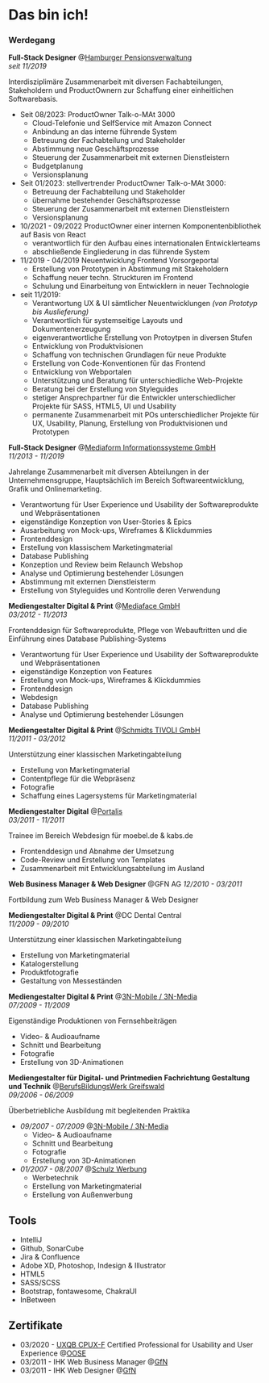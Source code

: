 # Das bin ich!

### Werdegang

**Full-Stack Designer** @[Hamburger Pensionsverwaltung](https://www.hhpv.de/) <br>
*seit 11/2019*

Interdisziplimäre Zusammenarbeit mit diversen Fachabteilungen, Stakeholdern und ProductOwnern zur Schaffung einer einheitlichen Softwarebasis.

- Seit 08/2023: ProductOwner Talk-o-MAt 3000
  - Cloud-Telefonie und SelfService mit Amazon Connect
  - Anbindung an das interne führende System
  - Betreuung der Fachabteilung und Stakeholder
  - Abstimmung neue Geschäftsprozesse
  - Steuerung der Zusammenarbeit mit externen Dienstleistern
  - Budgetplanung
  - Versionsplanung
- Seit 01/2023: stellvertrender ProductOwner Talk-o-MAt 3000:
  - Betreuung der Fachabteilung und Stakeholder
  - übernahme bestehender Geschäftsprozesse
  - Steuerung der Zusammenarbeit mit externen Dienstleistern
  - Versionsplanung
- 10/2021 - 09/2022 ProductOwner einer internen Komponentenbibliothek auf Basis von React
  - verantwortlich für den Aufbau eines internationalen Entwicklerteams
  - abschließende Eingliederung in das führende System
- 11/2019 - 04/2019 Neuentwicklung Frontend Vorsorgeportal
  - Erstellung von Prototypen in Abstimmung mit Stakeholdern
  - Schaffung neuer techn. Struckturen im Frontend
  - Schulung und Einarbeitung von Entwicklern in neuer Technologie
- seit 11/2019:
  - Verantwortung UX & UI sämtlicher Neuentwicklungen *(von Prototyp bis Auslieferung)*
  - Verantwortlich für systemseitige Layouts und Dokumentenerzeugung
  - eigenverantwortliche Erstellung von Protoytpen in diversen Stufen
  - Entwicklung von Produktvisionen
  - Schaffung von technischen Grundlagen für neue Produkte
  - Erstellung von Code-Konventionen für das Frontend
  - Entwicklung von Webportalen
  - Unterstützung und Beratung für unterschiedliche Web-Projekte
  - Beratung bei der Erstellung von Styleguides
  - stetiger Ansprechpartner für die Entwickler unterschiedlicher Projekte für SASS, HTML5, UI und Usability
  - permanente Zusammenarbeit mit POs unterschiedlicher Projekte für UX, Usability, Planung, Erstellung von Produktvisionen und Prototypen

**Full-Stack Designer** @[Mediaform Informationssysteme GmbH ](https://www.mediaform.de/)<br>
*11/2013 - 11/2019*

Jahrelange Zusammenarbeit mit diversen Abteilungen in der Unternehmensgruppe, 
Hauptsächlich im Bereich Softwareentwicklung, Grafik und Onlinemarketing.

- Verantwortung für User Experience und Usability der Softwareprodukte und 
Webpräsentationen
- eigenständige Konzeption von User-Stories & Epics
- Ausarbeitung von Mock-ups, Wireframes & Klickdummies
- Frontenddesign
- Erstellung von klassischem Marketingmaterial
- Database Publishing
- Konzeption und Review beim Relaunch Webshop
- Analyse und Optimierung bestehender Lösungen
- Abstimmung mit externen Dienstleisterm
- Erstellung von Styleguides und Kontrolle deren Verwendung

**Mediengestalter Digital & Print** @[Mediaface GmbH](https://www.mediaface.de) <br>
*03/2012 - 11/2013*

Frontenddesign für Softwareprodukte, Pflege von Webauftritten und die Einführung 
eines Database Publishing-Systems

- Verantwortung für User Experience und Usability der Softwareprodukte und 
Webpräsentationen
- eigenständige Konzeption von Features
- Erstellung von Mock-ups, Wireframes & Klickdummies
- Frontenddesign
- Webdesign
- Database Publishing
- Analyse und Optimierung bestehender Lösungen

**Mediengestalter Digital & Print** @[Schmidts TIVOLI GmbH](https://www.tivoli.de/) <br>
*11/2011 - 03/2012*

Unterstützung einer klassischen Marketingabteilung

- Erstellung von Marketingmaterial
- Contentpflege für die Webpräsenz
- Fotografie
- Schaffung eines Lagersystems für Marketingmaterial

**Mediengestalter Digital** @[Portalis](https://www.portalis.com/) <br>
*03/2011 - 11/2011*

Trainee im Bereich Webdesign für moebel.de & kabs.de

- Frontenddesign und Abnahme der Umsetzung
- Code-Review und Erstellung von Templates
- Zusammenarbeit mit Entwicklungsabteilung im Ausland

**Web Business Manager & Web Designer** @GFN AG
*12/2010 - 03/2011*

Fortbildung zum Web Business Manager & Web Designer

**Mediengestalter Digital & Print** @DC Dental Central <br>
*11/2009 - 09/2010*

Unterstützung einer klassischen Marketingabteilung

- Erstellung von Marketingmaterial
- Katalogerstellung
- Produktfotografie
- Gestaltung von Messeständen

**Mediengestalter Digital & Print** @[3N-Mobile / 3N-Media](https://3n-media.de/) <br>
*07/2009 - 11/2009*

Eigenständige Produktionen von Fernsehbeiträgen

- Video- & Audioaufname
- Schnitt und Bearbeitung
- Fotografie
- Erstellung von 3D-Animationen

**Mediengestalter für Digital- und Printmedien**
**Fachrichtung Gestaltung und Technik** @[BerufsBildungsWerk Greifswald](https://www.bbw-greifswald.de/) <br>
*09/2006 - 06/2009*

Überbetriebliche Ausbildung mit begleitenden Praktika <br>
- _09/2007 - 07/2009_ @[3N-Mobile / 3N-Media](https://3n-media.de/)
    - Video- & Audioaufname
    - Schnitt und Bearbeitung
    - Fotografie
    - Erstellung von 3D-Animationen
 - _01/2007 - 08/2007_ @[Schulz Werbung](https://www.schulzwerbung.com/)
    - Werbetechnik
    - Erstellung von Marketingmaterial
    - Erstellung von Außenwerbung
    
## Tools
- IntelliJ
- Github, SonarCube
- Jira & Confluence
- Adobe XD, Photoshop, Indesign & Illustrator
- HTML5
- SASS/SCSS
- Bootstrap, fontawesome, ChakraUI
- InBetween

## Zertifikate

- 03/2020 - [UXQB CPUX-F](https://uxqb.org/de/zertifizierung/basiszertifizierung-cpux-f/) Certified Professional for Usability and User Experience @[OOSE](https://www.oose.de/seminar/usability-and-user-experience-gestalten/?highlight=CPUX-F)
- 03/2011 - IHK Web Business Manager @[GfN](https://www.gfn.de/)
- 03/2011 - IHK Web Designer @[GfN](https://www.gfn.de/)
